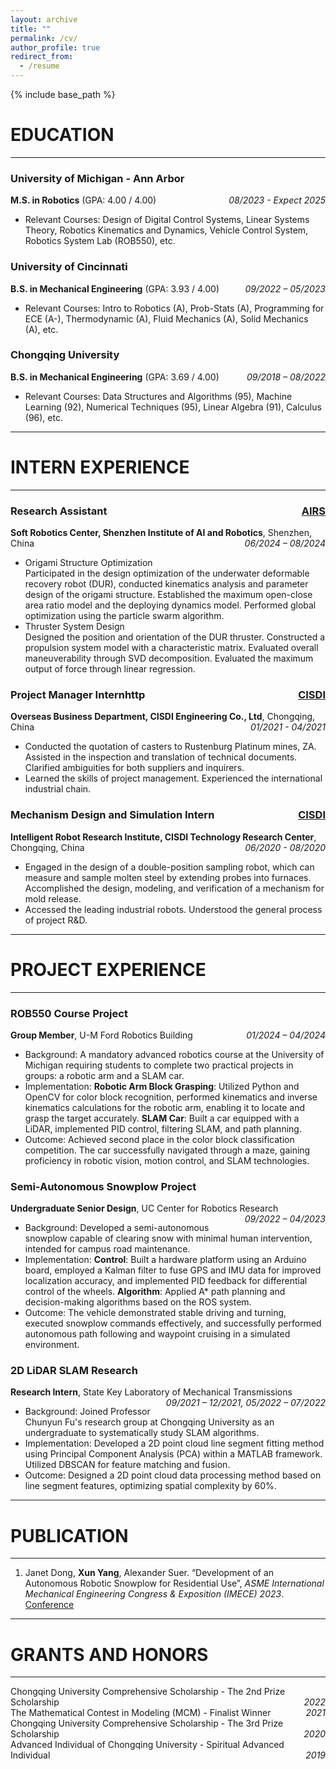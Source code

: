 ```yaml
---
layout: archive
title: ""
permalink: /cv/
author_profile: true
redirect_from:
  - /resume
---
```


{% include base_path %}
  
# EDUCATION
---
### University of Michigan - Ann Arbor
**M.S. in Robotics** (GPA: 4.00 / 4.00) <span style="float: right;">*08/2023 - Expect 2025*</span>
  * Relevant Courses: Design of Digital Control Systems, Linear Systems Theory, Robotics Kinematics and Dynamics, Vehicle Control System, Robotics System Lab (ROB550), etc.

### University of Cincinnati
**B.S. in Mechanical Engineering** (GPA: 3.93 / 4.00) <span style="float: right;">*09/2022 – 05/2023*</span>
  * Relevant Courses: Intro to Robotics (A), Prob-Stats (A), Programming for ECE (A-), Thermodynamic (A), Fluid Mechanics (A), Solid Mechanics (A), etc.

### Chongqing University
**B.S. in Mechanical Engineering** (GPA: 3.69 / 4.00) <span style="float: right;">*09/2018 – 08/2022*</span>
  * Relevant Courses: Data Structures and Algorithms (95), Machine Learning (92), Numerical Techniques (95), Linear Algebra (91), Calculus (96), etc.

---
# INTERN EXPERIENCE
---
### Research Assistant<span style="float: right;">[AIRS](https://airs.cuhk.edu.cn/en)</span>
**Soft Robotics Center, Shenzhen Institute of AI and Robotics**, Shenzhen, China <span style="float: right;">*06/2024 – 08/2024*</span>
  * Origami Structure Optimization\
Participated in the design optimization of the underwater deformable recovery robot (DUR), conducted kinematics analysis and parameter design of the origami structure. Established the maximum open-close area ratio model and the deploying dynamics model. Performed global optimization using the particle swarm algorithm.
  * Thruster System Design\
Designed the position and orientation of the DUR thruster. Constructed a propulsion system model with a characteristic matrix. Evaluated overall maneuverability through SVD decomposition. Evaluated the maximum output of force through linear regression.

### Project Manager Internhttp <span style="float: right;">[CISDI](www.cisdigroup.com.cn/)</span>
**Overseas Business Department, CISDI Engineering Co., Ltd**, Chongqing, China <span style="float: right;">*01/2021 - 04/2021*</span>
  * Conducted the quotation of casters to Rustenburg Platinum mines, ZA. Assisted in the inspection and translation of technical documents. Clarified ambiguities for both suppliers and inquirers.
  * Learned the skills of project management. Experienced the international industrial chain.

### Mechanism Design and Simulation Intern <span style="float: right;">[CISDI](www.cisdigroup.com.cn/)</span>
**Intelligent Robot Research Institute, CISDI Technology Research Center**, Chongqing, China <span style="float: right;">*06/2020 - 08/2020*</span>
  * Engaged in the design of a double-position sampling robot, which can measure and sample molten steel by extending probes into furnaces. Accomplished the design, modeling, and verification of a mechanism for mold release.
  * Accessed the leading industrial robots. Understood the general process of project R&D.

---
# PROJECT EXPERIENCE
---
### ROB550 Course Project
**Group Member**, U-M Ford Robotics Building <span style="float: right;">*01/2024 – 04/2024*</span>
  * Background: A mandatory advanced robotics course at the University of Michigan requiring students to complete two practical projects in groups: a robotic arm and a SLAM car.
  * Implementation: **Robotic Arm Block Grasping**: Utilized Python and OpenCV for color block recognition, performed kinematics and inverse kinematics calculations for the robotic arm, enabling it to locate and grasp the target accurately. **SLAM Car**: Built a car equipped with a LiDAR, implemented PID control, filtering SLAM, and path planning.
  * Outcome: Achieved second place in the color block classification competition. The car successfully navigated through a maze, gaining proficiency in robotic vision, motion control, and SLAM technologies.

### Semi-Autonomous Snowplow Project
**Undergraduate Senior Design**, UC Center for Robotics Research <span style="float: right;">*09/2022 – 04/2023*</span>
  * Background: Developed a semi-autonomous snowplow capable of clearing snow with minimal human intervention, intended for campus road maintenance.
  * Implementation: **Control**: Built a hardware platform using an Arduino board, employed a Kalman filter to fuse GPS and IMU data for improved localization accuracy, and implemented PID feedback for differential control of the wheels. **Algorithm**: Applied A* path planning and decision-making algorithms based on the ROS system.
  * Outcome: The vehicle demonstrated stable driving and turning, executed snowplow commands effectively, and successfully performed autonomous path following and waypoint cruising in a simulated environment.

### 2D LiDAR SLAM Research
**Research Intern**, State Key Laboratory of Mechanical Transmissions <span style="float: right;">*09/2021 – 12/2021, 05/2022 – 07/2022*</span>
  * Background: Joined Professor Chunyun Fu's research group at Chongqing University as an undergraduate to systematically study SLAM algorithms.
  * Implementation: Developed a 2D point cloud line segment fitting method using Principal Component Analysis (PCA) within a MATLAB framework. Utilized DBSCAN for feature matching and fusion.
  * Outcome: Designed a 2D point cloud data processing method based on line segment features, optimizing spatial complexity by 60%.

---
# PUBLICATION
---
1. Janet Dong, **Xun Yang**, Alexander Suer. “Development of an Autonomous Robotic Snowplow for Residential Use”, <be>
*ASME International Mechanical Engineering Congress & Exposition (IMECE) 2023*. [Conference](https://asmedigitalcollection.asme.org/IMECE/proceedings-abstract/IMECE2023/87639/V006T07A077/1195872)

---
# GRANTS AND HONORS
---
Chongqing University Comprehensive Scholarship - The 2nd Prize Scholarship <span style="float: right;">*2022*</span><br>
The Mathematical Contest in Modeling (MCM) - Finalist Winner  <span style="float: right;">*2021*</span><br>
Chongqing University Comprehensive Scholarship - The 3rd Prize Scholarship <span style="float: right;">*2020*</span><br>
Advanced Individual of Chongqing University - Spiritual Advanced Individual <span style="float: right;">*2019*</span><br>


